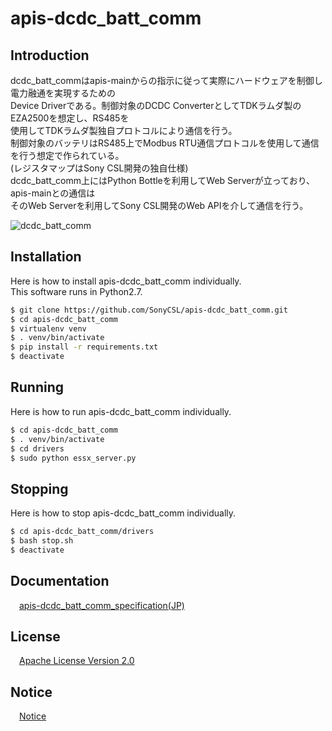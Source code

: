# apis-dcdc_batt_comm

## Introduction
dcdc_batt_commはapis-mainからの指示に従って実際にハードウェアを制御し電力融通を実現するための  
Device Driverである。制御対象のDCDC ConverterとしてTDKラムダ製のEZA2500を想定し、RS485を  
使用してTDKラムダ製独自プロトコルにより通信を行う。  
制御対象のバッテリはRS485上でModbus RTU通信プロトコルを使用して通信を行う想定で作られている。   
(レジスタマップはSony CSL開発の独自仕様)  
dcdc_batt_comm上にはPython Bottleを利用してWeb Serverが立っており、apis-mainとの通信は  
そのWeb Serverを利用してSony CSL開発のWeb APIを介して通信を行う。  

![dcdc_batt_comm](https://user-images.githubusercontent.com/71874910/94906900-40b64200-04da-11eb-84b5-1134cd3d6b36.PNG)

## Installation

Here is how to install apis-dcdc_batt_comm individually.  
This software runs in Python2.7.  

```bash
$ git clone https://github.com/SonyCSL/apis-dcdc_batt_comm.git
$ cd apis-dcdc_batt_comm
$ virtualenv venv
$ . venv/bin/activate
$ pip install -r requirements.txt
$ deactivate
```

## Running

Here is how to run apis-dcdc_batt_comm individually.  

```bash
$ cd apis-dcdc_batt_comm
$ . venv/bin/activate
$ cd drivers
$ sudo python essx_server.py
```

## Stopping
Here is how to stop apis-dcdc_batt_comm individually.  

```bash
$ cd apis-dcdc_batt_comm/drivers
$ bash stop.sh
$ deactivate
```


## Documentation
&emsp;[apis-dcdc_batt_comm_specification(JP)](https://github.com/SonyCSL/apis-dcdc_batt_comm/blob/master/doc/jp/apis-dcdc_batt_comm_specification.md)


## License
&emsp;[Apache License Version 2.0](https://github.com/oes-github/apis-dcdc_batt_comm/blob/master/LICENSE)


## Notice
&emsp;[Notice](https://github.com/oes-github/apis-dcdc_batt_comm/blob/master/NOTICE.md)
